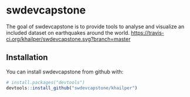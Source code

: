 # swdevcapstone

The goal of swdevcapstone is to provide tools to analyse and visualize an included dataset on earthquakes around the world.
https://travis-ci.org/khailper/swdevcapstone.svg?branch=master

## Installation

You can install swdevcapstone from github with:

```R
# install.packages("devtools")
devtools::install_github("swdevcapstone/khailper")
```
